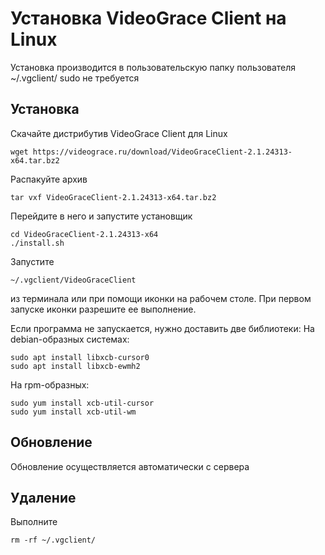 ﻿# Установка VideoGrace Client на Linux

Установка производится в пользовательскую папку пользователя ~/.vgclient/ sudo не требуется

## Установка

Скачайте дистрибутив VideoGrace Client для Linux

    wget https://videograce.ru/download/VideoGraceClient-2.1.24313-x64.tar.bz2

Распакуйте архив

    tar vxf VideoGraceClient-2.1.24313-x64.tar.bz2

Перейдите в него и запустите установщик 

    cd VideoGraceClient-2.1.24313-x64
    ./install.sh

Запустите 

    ~/.vgclient/VideoGraceClient 
    
из терминала или при помощи иконки на рабочем столе. При первом запуске иконки 
разрешите ее выполнение.


Если программа не запускается, нужно доставить две библиотеки:
На debian-образных системах:

    sudo apt install libxcb-cursor0
    sudo apt install libxcb-ewmh2

На rpm-образных:

    sudo yum install xcb-util-cursor 
    sudo yum install xcb-util-wm

## Обновление
Обновление осуществляется автоматически с сервера

## Удаление

Выполните 
    
    rm -rf ~/.vgclient/
